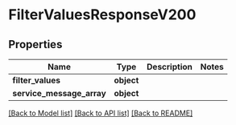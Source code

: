 # FilterValuesResponseV200

## Properties
Name | Type | Description | Notes
------------ | ------------- | ------------- | -------------
**filter_values** | **object** |  | 
**service_message_array** | **object** |  | 

[[Back to Model list]](../README.md#documentation-for-models) [[Back to API list]](../README.md#documentation-for-api-endpoints) [[Back to README]](../README.md)

